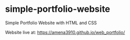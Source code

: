 # simple-portfolio-website
Simple Portfolio Website with HTML and CSS

Website live at:  https://amena3910.github.io/web_portfolio/
